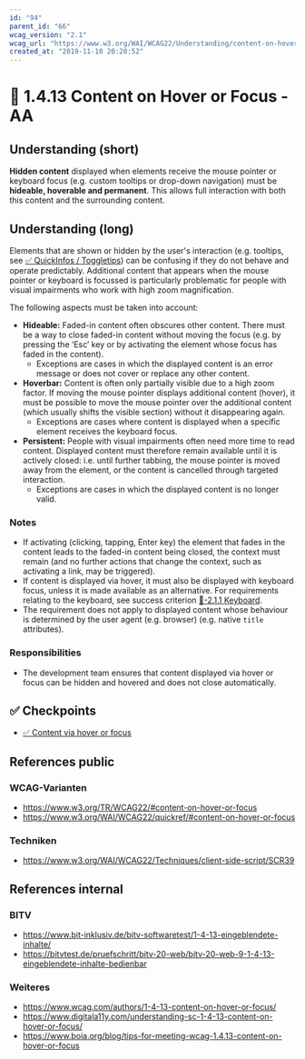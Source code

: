 ```yaml
---
id: "94"
parent_id: "66"
wcag_version: "2.1"
wcag_url: "https://www.w3.org/WAI/WCAG22/Understanding/content-on-hover-or-focus.html"
created_at: "2019-11-10 20:20:52"
---
```


# 📜 1.4.13 Content on Hover or Focus - AA

## Understanding (short)

**Hidden content** displayed when elements receive the mouse pointer or keyboard focus (e.g. custom tooltips or drop-down navigation) must be **hideable, hoverable and permanent**. This allows full interaction with both this content and the surrounding content.

## Understanding (long)

Elements that are shown or hidden by the user's interaction (e.g. tooltips, see [✅ QuickInfos / Toggletips](/en/wcag/4.1.2a-advanced-controls-widgets/quickinfos-toggletips)) can be confusing if they do not behave and operate predictably. Additional content that appears when the mouse pointer or keyboard is focussed is particularly problematic for people with visual impairments who work with high zoom magnification.

The following aspects must be taken into account:

- **Hideable:** Faded-in content often obscures other content. There must be a way to close faded-in content without moving the focus (e.g. by pressing the ‘Esc’ key or by activating the element whose focus has faded in the content).
    - Exceptions are cases in which the displayed content is an error message or does not cover or replace any other content.
- **Hoverbar:** Content is often only partially visible due to a high zoom factor. If moving the mouse pointer displays additional content (hover), it must be possible to move the mouse pointer over the additional content (which usually shifts the visible section) without it disappearing again.
    - Exceptions are cases where content is displayed when a specific element receives the keyboard focus.
- **Persistent:** People with visual impairments often need more time to read content. Displayed content must therefore remain available until it is actively closed: i.e. until further tabbing, the mouse pointer is moved away from the element, or the content is cancelled through targeted interaction.
    - Exceptions are cases in which the displayed content is no longer valid.

### Notes

- If activating (clicking, tapping, Enter key) the element that fades in the content leads to the faded-in content being closed, the context must remain (and no further actions that change the context, such as activating a link, may be triggered).
- If content is displayed via hover, it must also be displayed with keyboard focus, unless it is made available as an alternative. For requirements relating to the keyboard, see success criterion [📜-2.1.1 Keyboard](/en/wcag/2.1.1-keyboard).
- The requirement does not apply to displayed content whose behaviour is determined by the user agent (e.g. browser) (e.g. native `title` attributes).

### Responsibilities

- The development team ensures that content displayed via hover or focus can be hidden and hovered and does not close automatically.

## ✅ Checkpoints

- [✅ Content via hover or focus](content-via-hover-or-focus)

## References public

### WCAG-Varianten
- <https://www.w3.org/TR/WCAG22/#content-on-hover-or-focus>
- <https://www.w3.org/WAI/WCAG22/quickref/#content-on-hover-or-focus>

### Techniken
- <https://www.w3.org/WAI/WCAG22/Techniques/client-side-script/SCR39>

## References internal

### BITV
- <https://www.bit-inklusiv.de/bitv-softwaretest/1-4-13-eingeblendete-inhalte/>
- <https://bitvtest.de/pruefschritt/bitv-20-web/bitv-20-web-9-1-4-13-eingeblendete-inhalte-bedienbar>

### Weiteres
- <https://www.wcag.com/authors/1-4-13-content-on-hover-or-focus/>
- <https://www.digitala11y.com/understanding-sc-1-4-13-content-on-hover-or-focus/>
- <https://www.boia.org/blog/tips-for-meeting-wcag-1.4.13-content-on-hover-or-focus>